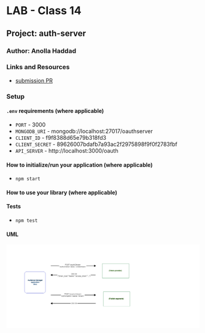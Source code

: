 # LAB - Class 14

## Project: auth-server

### Author: Anolla Haddad

### Links and Resources

<!-- - [Swagger](http://xyz.com) -->
- [submission PR](https://github.com/401-advanced-javascript-Anolla/auth-server/pull/4)
<!-- - [ci/cd](http://xyz.com) (GitHub Actions) -->
<!-- - [back-end server url](http://xyz.com) (when applicable) -->
<!-- - [front-end application](http://xyz.com) (when applicable) -->

### Setup

#### `.env` requirements (where applicable)

- `PORT` - 3000
- `MONGODB_URI` - mongodb://localhost:27017/oauthserver
- `CLIENT_ID` - f9f8388d65e79b318fd3
- `CLIENT_SECRET` - 89626007bdafb7a93ac2f2975898f9f0f2783fbf
- `API_SERVER` - http://localhost:3000/oauth

#### How to initialize/run your application (where applicable)

- `npm start`

#### How to use your library (where applicable)

#### Tests

- `npm test`

#### UML

![UML](./UMLs/UMLlab13.png)
